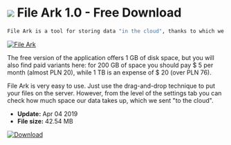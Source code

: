 # ![](https://cdn.softexe.net/static/icon/4/file-ark-8672.png) File Ark 1.0 - Free Download

```sh
File Ark is a tool for storing data "in the cloud", thanks to which we will save some space on physical media.
```
[![File Ark](https://gallery.dpcdn.pl/imgc/Tools/90606/g_-_420x350_1.5_-_x2007eadf-6eac-420d-b121-5f74cc781635.jpg)](https://softexe.net/win/internet/cloud-storage/file-ark:hfgb.html)

The free version of the application offers 1 GB of disk space, but you will also find paid variants here: for 200 GB of space you should pay $ 5 per month (almost PLN 20), while 1 TB is an expense of $ 20 (over PLN 76).
 
 File Ark is very easy to use. Just use the drag-and-drop technique to put your files on the server. However, from the level of the settings tab you can check how much space our data takes up, which we sent "to the cloud".


- **Update:** Apr 04 2019
- **File size:** 42.54 MB

[![Download](https://cdn.softexe.net/static/img/download.png)](https://softexe.net/win/internet/cloud-storage/file-ark:hfgb.html)

